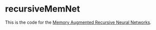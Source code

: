 # recursiveMemNet

This is the code for the [Memory Augmented Recursive Neural Networks](https://arxiv.org/abs/1911.01545).
